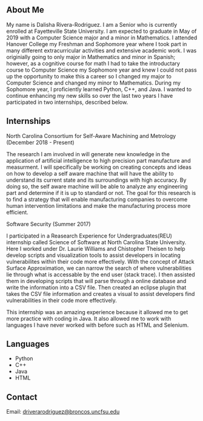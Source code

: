 ## About Me

My name is Dalisha Rivera-Rodriguez. I am a Senior who is currently enrolled at Fayetteville State University. I am expected to graduate in May of 2019 with a Computer Science major and a minor in Mathematics. I attended Hanover College my Freshman and Sophomore year where I took part in many different extracurricular activities and extensive academic work. I was originially going to only major in Mathematics and minor in Spanish; however, as a cognitive course for math I had to take the introductary course to Computer Science my Sophomore year and knew I could not pass up the opportunity to make this a career so I changed my major to Computer Science and changed my minor to Mathematics. During my Sophomore year, I proficiently learned Python, C++, and Java. I wanted to continue enhancing my new skills so over the last two years I have participated in two internships, described below.

## Internships
North Carolina Consortium for Self-Aware Machining and Metrology (December 2018 - Present)

The research I am involved in will generate new knowledge in the application of artificial intelligence to high precision part manufacture and measurment. I will specifically be working on creating concepts and ideas on how to develop a self aware machine that will have the ability to understand its current state and its surroundings with high accuracy. By doing so, the self aware machine will be able to analyze any engineering part and determine if it is up to standard or not. The goal for this research is to find a strategy that will enable manufacturing companies to overcome human intervention limitations and make the manufacturing process more efficient. 

Software Security (Summer 2017)

I participated in a Reasearch Experience for Undergraduates(REU) internship called Science of Software at North Carolina State University. Here I worked under Dr. Laurie Williams and Chistopher Theisen to help develop scripts and visualization tools to assist developers in locating vulnerabilites within their code more effectively. With the concept of Attack Surface Approximation, we can narrow the search of where vulnerabilities lie through what is accessable by the end user (stack trace). I then assisted them in developing scripts that will parse through a online database and write the information into a CSV file. Then created an eclipse plugin that takes the CSV file information and creates a visual to assist developers find vulnerabilities in their code more effectively. 

This internship was an amazing experience because it allowed me to get more practice with coding in Java. It also allowed me to work with languages I have never worked with before such as HTML and Selenium.

## Languages
- Python
- C++
- Java
- HTML 

## Contact
Email: driverarodriguez@broncos.uncfsu.edu

